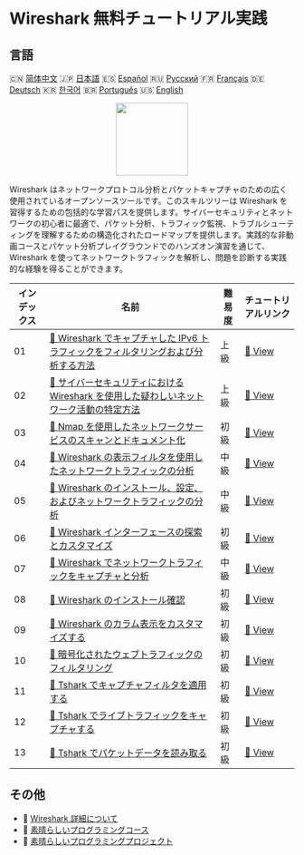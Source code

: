 # Wireshark 無料チュートリアル実践

## 言語

🇨🇳 [简体中文](README_zh.md) 🇯🇵 [日本語](README_ja.md) 🇪🇸 [Español](README_es.md) 🇷🇺 [Русский](README_ru.md) 🇫🇷 [Français](README_fr.md) 🇩🇪 [Deutsch](README_de.md) 🇰🇷 [한국어](README_ko.md) 🇧🇷 [Português](README_pt.md) 🇺🇸 [English](README.md) 

<div align="center">
<img width="128px" src="https://file.labex.io/path/OuFutztV2dPZ.png">
</div>

Wireshark はネットワークプロトコル分析とパケットキャプチャのための広く使用されているオープンソースツールです。このスキルツリーは Wireshark を習得するための包括的な学習パスを提供します。サイバーセキュリティとネットワークの初心者に最適で、パケット分析、トラフィック監視、トラブルシューティングを理解するための構造化されたロードマップを提供します。実践的な非動画コースとパケット分析プレイグラウンドでのハンズオン演習を通じて、Wireshark を使ってネットワークトラフィックを解析し、問題を診断する実践的な経験を得ることができます。

|   インデックス | 名前                                                                                                                                                                                                                    | 難易度   | チュートリアルリンク                                                                                                                     |
|----------------|-------------------------------------------------------------------------------------------------------------------------------------------------------------------------------------------------------------------------|----------|------------------------------------------------------------------------------------------------------------------------------------------|
|             01 | [📖 Wireshark でキャプチャした IPv6 トラフィックをフィルタリングおよび分析する方法](https://labex.io/ja/tutorials/wireshark-how-to-filter-and-analyze-captured-ipv6-traffic-in-wireshark-414835)                        | 上級     | [🔗 View](https://labex.io/ja/tutorials/wireshark-how-to-filter-and-analyze-captured-ipv6-traffic-in-wireshark-414835)                   |
|             02 | [📖 サイバーセキュリティにおける Wireshark を使用した疑わしいネットワーク活動の特定方法](https://labex.io/ja/tutorials/wireshark-how-to-identify-suspicious-network-activities-using-wireshark-in-cybersecurity-415497) | 上級     | [🔗 View](https://labex.io/ja/tutorials/wireshark-how-to-identify-suspicious-network-activities-using-wireshark-in-cybersecurity-415497) |
|             03 | [📖 Nmap を使用したネットワークサービスのスキャンとドキュメント化](https://labex.io/ja/tutorials/nmap-use-nmap-to-scan-and-document-network-services-415932)                                                            | 初級     | [🔗 View](https://labex.io/ja/tutorials/nmap-use-nmap-to-scan-and-document-network-services-415932)                                      |
|             04 | [📖 Wireshark の表示フィルタを使用したネットワークトラフィックの分析](https://labex.io/ja/tutorials/wireshark-analyze-network-traffic-with-wireshark-display-filters-415944)                                            | 中級     | [🔗 View](https://labex.io/ja/tutorials/wireshark-analyze-network-traffic-with-wireshark-display-filters-415944)                         |
|             05 | [📖 Wireshark のインストール、設定、およびネットワークトラフィックの分析](https://labex.io/ja/tutorials/wireshark-install-configure-and-analyze-network-traffic-with-wireshark-415947)                                  | 中級     | [🔗 View](https://labex.io/ja/tutorials/wireshark-install-configure-and-analyze-network-traffic-with-wireshark-415947)                   |
|             06 | [📖 Wireshark インターフェースの探索とカスタマイズ](https://labex.io/ja/tutorials/wireshark-explore-and-customize-wireshark-interface-415949)                                                                           | 初級     | [🔗 View](https://labex.io/ja/tutorials/wireshark-explore-and-customize-wireshark-interface-415949)                                      |
|             07 | [📖 Wireshark でネットワークトラフィックをキャプチャと分析](https://labex.io/ja/tutorials/wireshark-capture-and-analyze-network-traffic-with-wireshark-415956)                                                          | 中級     | [🔗 View](https://labex.io/ja/tutorials/wireshark-capture-and-analyze-network-traffic-with-wireshark-415956)                             |
|             08 | [📖 Wireshark のインストール確認](https://labex.io/ja/tutorials/wireshark-verify-wireshark-installation-548783)                                                                                                         | 初級     | [🔗 View](https://labex.io/ja/tutorials/wireshark-verify-wireshark-installation-548783)                                                  |
|             09 | [📖 Wireshark のカラム表示をカスタマイズする](https://labex.io/ja/tutorials/wireshark-customize-wireshark-column-display-548785)                                                                                        | 初級     | [🔗 View](https://labex.io/ja/tutorials/wireshark-customize-wireshark-column-display-548785)                                             |
|             10 | [📖 暗号化されたウェブトラフィックのフィルタリング](https://labex.io/ja/tutorials/wireshark-filter-encrypted-web-traffic-548806)                                                                                        | 初級     | [🔗 View](https://labex.io/ja/tutorials/wireshark-filter-encrypted-web-traffic-548806)                                                   |
|             11 | [📖 Tshark でキャプチャフィルタを適用する](https://labex.io/ja/tutorials/wireshark-apply-capture-filters-in-tshark-548914)                                                                                              | 初級     | [🔗 View](https://labex.io/ja/tutorials/wireshark-apply-capture-filters-in-tshark-548914)                                                |
|             12 | [📖 Tshark でライブトラフィックをキャプチャする](https://labex.io/ja/tutorials/wireshark-capture-live-traffic-in-tshark-548916)                                                                                         | 初級     | [🔗 View](https://labex.io/ja/tutorials/wireshark-capture-live-traffic-in-tshark-548916)                                                 |
|             13 | [📖 Tshark でパケットデータを読み取る](https://labex.io/ja/tutorials/wireshark-read-packet-data-in-tshark-548937)                                                                                                       | 初級     | [🔗 View](https://labex.io/ja/tutorials/wireshark-read-packet-data-in-tshark-548937)                                                     |

## その他

- 🔗 [Wireshark 詳細について](https://labex.io/ja/skilltrees/wireshark)
- 🔗 [素晴らしいプログラミングコース](https://github.com/labex-labs/awesome-programming-courses)
- 🔗 [素晴らしいプログラミングプロジェクト](https://github.com/labex-labs/awesome-programming-projects)


